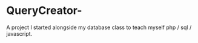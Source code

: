 # QueryCreator-
A project I started alongside my database class to teach myself php / sql / javascript. 
